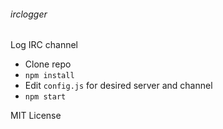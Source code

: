 ###### irclogger

Log IRC channel

* Clone repo
* `npm install`
* Edit `config.js` for desired server and channel
* `npm start`

MIT License